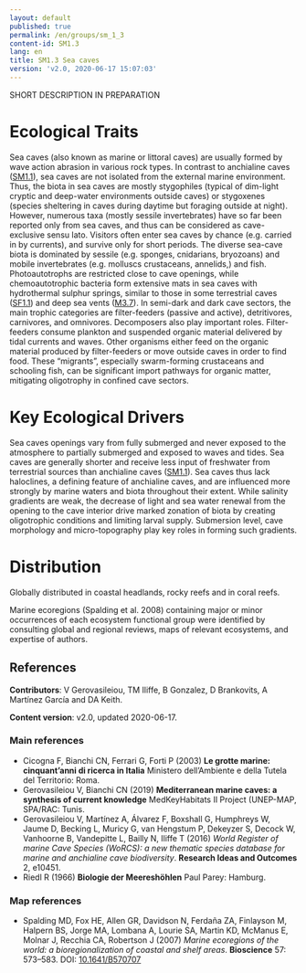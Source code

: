 ```yaml
---
layout: default
published: true
permalink: /en/groups/sm_1_3
content-id: SM1.3
lang: en
title: SM1.3 Sea caves
version: 'v2.0, 2020-06-17 15:07:03'
---
```


SHORT DESCRIPTION IN PREPARATION

# Ecological Traits
 
Sea caves (also known as marine or littoral caves) are usually formed by wave action abrasion in various rock types. In contrast to anchialine caves ([SM1.1](/explore/groups/SM1.1)), sea caves are not isolated from the external marine environment. Thus, the biota in sea caves are mostly stygophiles (typical of dim-light cryptic and deep-water environments outside caves) or stygoxenes (species sheltering in caves during daytime but foraging outside at night). However, numerous taxa (mostly sessile invertebrates) have so far been reported only from sea caves, and thus can be considered as cave-exclusive sensu lato. Visitors often enter sea caves by chance (e.g. carried in by currents), and survive only for short periods. The diverse sea-cave biota is dominated by sessile (e.g. sponges, cnidarians, bryozoans) and mobile invertebrates (e.g. molluscs crustaceans, annelids,) and fish. Photoautotrophs are restricted close to cave openings, while chemoautotrophic bacteria form extensive mats in sea caves with hydrothermal sulphur springs, similar to those in some terrestrial caves ([SF1.1](/explore/groups/SF1.1)) and deep sea vents ([M3.7](/explore/groups/M3.7)). In semi-dark and dark cave sectors, the main trophic categories are filter-feeders (passive and active), detritivores, carnivores, and omnivores. Decomposers also play important roles. Filter-feeders consume plankton and suspended organic material delivered by tidal currents and waves. Other organisms either feed on the organic material produced by filter-feeders or move outside caves in order to find food. These “migrants”, especially swarm-forming crustaceans and schooling fish, can be significant import pathways for organic matter, mitigating oligotrophy in confined cave sectors. 
 
# Key Ecological Drivers
 
Sea caves openings vary from fully submerged and never exposed to the atmosphere to partially submerged and exposed to waves and tides. Sea caves are generally shorter and receive less input of freshwater from terrestrial sources than anchialine caves ([SM1.1](/explore/groups/SM1.1)). Sea caves thus lack haloclines, a defining feature of anchialine caves, and are influenced more strongly by marine waters and biota throughout their extent. While salinity gradients are weak, the decrease of light and sea water renewal from the opening to the cave interior drive marked zonation of biota by creating oligotrophic conditions and limiting larval supply. Submersion level, cave morphology and micro-topography play key roles in forming such gradients.

 
# Distribution
 
Globally distributed in coastal headlands, rocky reefs and in coral reefs.

Marine ecoregions (Spalding et al. 2008) containing major or minor occurrences of each ecosystem functional group were identified by consulting global and regional reviews, maps of relevant ecosystems, and expertise of authors.

## References

**Contributors**: V Gerovasileiou, TM Iliffe, B Gonzalez, D Brankovits, A Martínez García and DA Keith.

**Content version**: v2.0, updated 2020-06-17.

### Main references
* Cicogna F, Bianchi CN, Ferrari G, Forti P (2003) **Le grotte marine: cinquant’anni di ricerca in Italia** Ministero dell’Ambiente e della Tutela del Territorio: Roma.
* Gerovasileiou V, Bianchi CN (2019) **Mediterranean marine caves: a synthesis of current knowledge** MedKeyHabitats II Project (UNEP-MAP, SPA/RAC: Tunis.
* Gerovasileiou V, Martínez A, Álvarez F, Boxshall G, Humphreys W, Jaume D, Becking L, Muricy G, van Hengstum P, Dekeyzer S, Decock W, Vanhoorne B, Vandepitte L, Bailly N, Iliffe T (2016) *World Register of marine Cave Species (WoRCS): a new thematic species database for marine and anchialine cave biodiversity*. **Research Ideas and Outcomes** 2, e10451.
* Riedl R (1966) **Biologie der Meereshöhlen** Paul Parey: Hamburg.

### Map references
* Spalding MD, Fox HE, Allen GR, Davidson N, Ferdaña ZA, Finlayson M, Halpern BS, Jorge MA, Lombana A, Lourie SA, Martin KD, McManus E, Molnar J, Recchia CA, Robertson J  (2007) *Marine ecoregions of the world: a bioregionalization of coastal and shelf areas*. **Bioscience** 57: 573–583. DOI: [10.1641/B570707](http://doi.org/10.1641/B570707)
